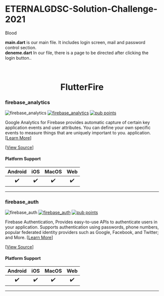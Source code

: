 # ETERNALGDSC-Solution-Challenge-2021
Blood


**main.dart** is our main file. It includes login screen, mail and password control section.</br>
**deneme.dart** In our file, there is a page to be directed after clicking the login button..

<p align="center">
  <a href="https://firebase.flutter.dev/%22%3E
    <img width="250px" src="website/static/img/flutterfire_300x.png"><br/>
  </a>
  <h1 align="center">FlutterFire</h1>
</p>

### firebase_analytics

![firebase_analytics][analytics_badge_ci] [![firebase_analytics][analytics_badge_pub]][analytics_pub] [![pub points][analytics_badge_pub_points]][analytics_pub_points]


Google Analytics for Firebase provides automatic capture of certain key application events and user attributes.
You can define your own specific events to measure things that are uniquely important to you.
application. [[Learn More][analytics_product]]

[[View Source][analytics_code]]

#### Platform Support

| Android | iOS | MacOS | Web |
|:-------:|:---:|:-----:|:---:|
|    :heavy_check_mark:    |  :heavy_check_mark:  |   :heavy_check_mark:   |  :heavy_check_mark:  |

----

### firebase_auth

![firebase_auth][auth_badge_ci] [![firebase_auth][auth_badge_pub]][auth_pub] [![pub points][auth_badge_pub_points]][auth_pub_points]

Firebase Authentication, Provides easy-to-use APIs to authenticate users in your application. Supports authentication using
passwords, phone numbers, popular federated identity providers such as Google, Facebook, and Twitter; and
More. [[Learn More][auth_product]]

[[View Source][auth_code]]

#### Platform Support

| Android | iOS | MacOS | Web |
|:-------:|:---:|:-----:|:---:|
|    :heavy_check_mark:    |  :heavy_check_mark:  |   :heavy_check_mark:   |  :heavy_check_mark:  |

----

[analytics_pub]: https://pub.dev/packages/firebase_analytics

[analytics_product]: https://firebase.google.com/products/analytics/

[analytics_code]: https://github.com/adnanyagmur/ETERNAL/blob/main/ETERNAL/flutter_application_1/lib/main.dart

[analytics_pub_points]: https://pub.dev/packages/firebase_analytics/score

[analytics_badge_pub_points]: https://badges.bar/firebase_analytics/pub%20points

[analytics_badge_pub]: https://img.shields.io/pub/v/firebase_analytics.svg

[analytics_badge_ci]: https://github.com/FirebaseExtended/flutterfire/workflows/firebase_analytics/badge.svg

[auth_pub]: https://pub.dev/packages/firebase_auth

[auth_product]: https://firebase.google.com/products/auth/

[auth_code]:https://github.com/adnanyagmur/ETERNAL/blob/main/ETERNAL/flutter_application_1/lib/main.dart

[auth_pub_points]: https://pub.dev/packages/firebase_auth/score

[auth_badge_pub_points]: https://badges.bar/firebase_auth/pub%20points

[auth_badge_pub]: https://img.shields.io/pub/v/firebase_auth.svg

[auth_badge_ci]: https://github.com/FirebaseExtended/flutterfire/workflows/firebase_auth/badge.svg
